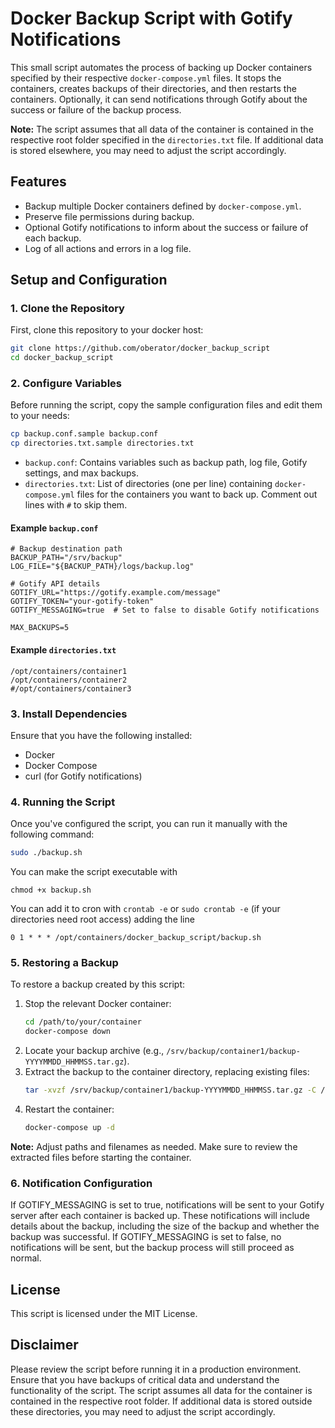 # Docker Backup Script with Gotify Notifications

This small script automates the process of backing up Docker containers specified by their respective `docker-compose.yml` files. It stops the containers, creates backups of their directories, and then restarts the containers. 
Optionally, it can send notifications through Gotify about the success or failure of the backup process.

**Note:** The script assumes that all data of the container is contained in the respective root folder specified in the `directories.txt` file. If additional data is stored elsewhere, you may need to adjust the script accordingly.

## Features
- Backup multiple Docker containers defined by `docker-compose.yml`.
- Preserve file permissions during backup.
- Optional Gotify notifications to inform about the success or failure of each backup.
- Log of all actions and errors in a log file.

## Setup and Configuration

### 1. **Clone the Repository**
First, clone this repository to your docker host:

```bash
git clone https://github.com/oberator/docker_backup_script
cd docker_backup_script
```

### 2. **Configure Variables**
Before running the script, copy the sample configuration files and edit them to your needs:

```bash
cp backup.conf.sample backup.conf
cp directories.txt.sample directories.txt
```

- `backup.conf`: Contains variables such as backup path, log file, Gotify settings, and max backups.
- `directories.txt`: List of directories (one per line) containing `docker-compose.yml` files for the containers you want to back up. Comment out lines with `#` to skip them.

#### Example `backup.conf`
```
# Backup destination path
BACKUP_PATH="/srv/backup"
LOG_FILE="${BACKUP_PATH}/logs/backup.log"

# Gotify API details
GOTIFY_URL="https://gotify.example.com/message"
GOTIFY_TOKEN="your-gotify-token"
GOTIFY_MESSAGING=true  # Set to false to disable Gotify notifications

MAX_BACKUPS=5
```

#### Example `directories.txt`
```
/opt/containers/container1
/opt/containers/container2
#/opt/containers/container3
```

### 3. **Install Dependencies**
Ensure that you have the following installed:
- Docker
- Docker Compose
- curl (for Gotify notifications)

### 4. **Running the Script**
Once you've configured the script, you can run it manually with the following command:

```bash
sudo ./backup.sh
```

You can make the script executable with 
```
chmod +x backup.sh
```

You can add it to cron with `crontab -e` or `sudo crontab -e` (if your directories need root access) adding the line 

```
0 1 * * * /opt/containers/docker_backup_script/backup.sh
```

### 5. **Restoring a Backup**

To restore a backup created by this script:

1. Stop the relevant Docker container:
   ```bash
   cd /path/to/your/container
   docker-compose down
   ```
2. Locate your backup archive (e.g., `/srv/backup/container1/backup-YYYYMMDD_HHMMSS.tar.gz`).
3. Extract the backup to the container directory, replacing existing files:
   ```bash
   tar -xvzf /srv/backup/container1/backup-YYYYMMDD_HHMMSS.tar.gz -C /opt/containers/container1 --strip-components=1
   ```
4. Restart the container:
   ```bash
   docker-compose up -d
   ```

**Note:** Adjust paths and filenames as needed. Make sure to review the extracted files before starting the container.

### 6. Notification Configuration
If GOTIFY_MESSAGING is set to true, notifications will be sent to your Gotify server after each container is backed up. These notifications will include details about the backup, including the size of the backup and whether the backup was successful.
If GOTIFY_MESSAGING is set to false, no notifications will be sent, but the backup process will still proceed as normal.

## License
This script is licensed under the MIT License.

## Disclaimer
Please review the script before running it in a production environment. Ensure that you have backups of critical data and understand the functionality of the script. The script assumes all data for the container is contained in the respective root folder. If additional data is stored outside these directories, you may need to adjust the script accordingly.
